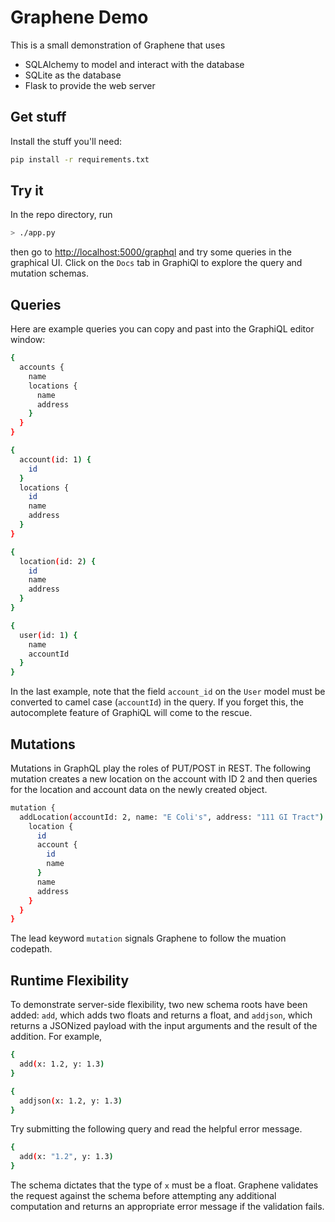 Graphene Demo
===========================

This is a small demonstration of Graphene that uses
* SQLAlchemy to model and interact with the database
* SQLite as the database
* Flask to provide the web server


## Get stuff

Install the stuff you'll need:

```bash
pip install -r requirements.txt
```

## Try it

In the repo directory, run

```bash
> ./app.py
```

then go to [http://localhost:5000/graphql](http://localhost:5000/graphql)
and try some queries in the graphical UI.  Click on the `Docs` tab in GraphiQl
to explore the query and mutation schemas.

## Queries

Here are example queries you can copy and past into the GraphiQL editor window:

```bash
{
  accounts {
    name
    locations {
      name 
      address
    }
  }
}

{
  account(id: 1) {
    id
  }
  locations {
    id
    name
    address
  }
}

{
  location(id: 2) {
    id
    name
    address
  }
}

{
  user(id: 1) {
    name
    accountId
  }
}
```

In the last example, note that the field `account_id` on the `User` model must
be converted to camel case (`accountId`) in the query.  If you forget this,
the autocomplete feature of GraphiQL will come to the rescue.

Mutations
---------

Mutations in GraphQL play the roles of PUT/POST in REST.  The following
mutation creates a new location on the account with ID 2 and then queries for
the location and account data on the newly created object.

```bash
mutation {
  addLocation(accountId: 2, name: "E Coli's", address: "111 GI Tract") {
    location {
      id
      account {
        id
        name
      }
      name
      address
    }
  }
}
```

The lead keyword `mutation` signals Graphene to follow the muation codepath.

Runtime Flexibility
-------------------

To demonstrate server-side flexibility, two new schema roots have been added:
`add`, which adds two floats and returns a float, and `addjson`, which returns
a JSONized payload with the input arguments and the result of the addition.
For example,

```bash
{
  add(x: 1.2, y: 1.3)
}

{
  addjson(x: 1.2, y: 1.3)
}
```

Try submitting the following query and read the helpful error message.

```bash
{
  add(x: "1.2", y: 1.3)
}
```

The schema dictates that the type of `x` must be a float.  Graphene validates
the request against the schema before attempting any additional computation
and returns an appropriate error message if the validation fails.